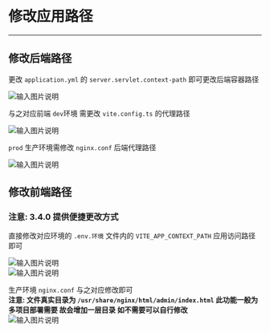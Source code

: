 # 修改应用路径
- - -
## 修改后端路径

更改 `application.yml` 的 `server.servlet.context-path` 即可更改后端容器路径

![输入图片说明](https://foruda.gitee.com/images/1724316662536650741/41d534b1_1766278.png "屏幕截图")

与之对应前端 `dev`环境 需更改 `vite.config.ts` 的代理路径

![输入图片说明](https://foruda.gitee.com/images/1724316844091667249/9b0badc5_1766278.png "屏幕截图")

`prod` 生产环境需修改 `nginx.conf` 后端代理路径

![输入图片说明](https://foruda.gitee.com/images/1661823876773225117/f1f912a9_1766278.png "屏幕截图")

## 修改前端路径
### 注意: 3.4.0 提供便捷更改方式
直接修改对应环境的 `.env.环境` 文件内的 `VITE_APP_CONTEXT_PATH` 应用访问路径即可

![输入图片说明](https://foruda.gitee.com/images/1661824572484410642/14265f05_1766278.png "屏幕截图") <br>
![输入图片说明](https://foruda.gitee.com/images/1724317049535973756/0a2cc43b_1766278.png "屏幕截图")

生产环境 `nginx.conf` 与之对应修改即可 <br>
**注意: 文件真实目录为 `/usr/share/nginx/html/admin/index.html` 此功能一般为多项目部署需要 故会增加一层目录 如不需要可以自行修改** <br>
![输入图片说明](https://foruda.gitee.com/images/1678976662194341301/2720b7e9_1766278.png "屏幕截图")
